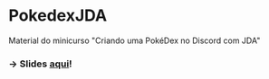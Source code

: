 [slides]: https://www.canva.com/design/DAG19PeA8Fg/i1X6mQ7ISVyh3YsavXJtjA/view?utm_content=DAG19PeA8Fg&utm_campaign=designshare&utm_medium=link2&utm_source=uniquelinks&utlId=h71d859f2aa "Canva"

# PokedexJDA
Material do minicurso "Criando uma PokéDex no Discord com JDA"

### -> Slides [aqui](slides)!
